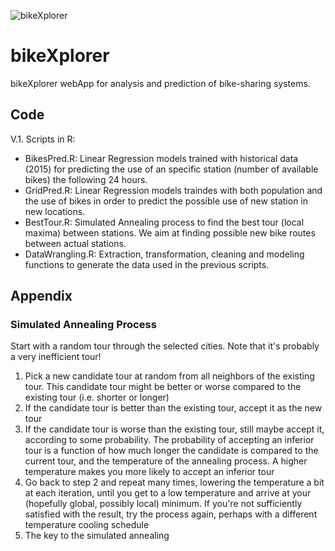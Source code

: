 ![bikeXplorer](http://users.dsic.upv.es/~flip/bikeXplorer/imagenes/bikeXplorer.png)

# bikeXplorer #
bikeXplorer webApp for analysis and prediction of bike-sharing systems.


## Code 
V.1. Scripts in R:
  
* BikesPred.R: Linear Regression models trained with historical data (2015) for predicting the use of an specific station (number of available bikes) the following 24 hours.
* GridPred.R: Linear Regression models traindes with both population and the use of bikes in order to predict the possible use of new station in new locations.
* BestTour.R: Simulated Annealing process to find the best tour (local maxima) between stations. We aim at finding possible new bike routes between actual stations.
* DataWrangling.R: Extraction, transformation, cleaning and modeling functions to generate the data used in the previous scripts.

## Appendix 

### Simulated Annealing Process
  
Start with a random tour through the selected cities. Note that it's probably a very inefficient tour!

1. Pick a new candidate tour at random from all neighbors of the existing tour. This candidate tour might be better or worse compared to the existing tour (i.e. shorter or longer)
2. If the candidate tour is better than the existing tour, accept it as the new tour
3. If the candidate tour is worse than the existing tour, still maybe accept it, according to some probability. The probability of accepting an inferior tour is a function of how much longer the candidate is compared to the current tour, and the temperature of the annealing process. A higher temperature makes you more likely to accept an inferior tour
4. Go back to step 2 and repeat many times, lowering the temperature a bit at each iteration, until you get to a low temperature and arrive at your (hopefully global, possibly local) minimum. If you're not sufficiently satisfied with the result, try the process again, perhaps with a different temperature cooling schedule
5. The key to the simulated annealing 
    
